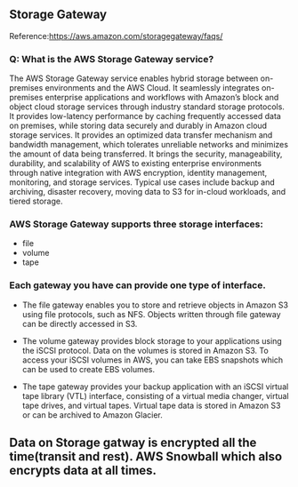 ## Storage Gateway
Reference:https://aws.amazon.com/storagegateway/faqs/



### Q: What is the AWS Storage Gateway service?

The AWS Storage Gateway service enables hybrid storage between on-premises environments and the AWS Cloud. It seamlessly integrates on-premises enterprise applications and workflows with Amazon’s block and object cloud storage services through industry standard storage protocols. It provides low-latency performance by caching frequently accessed data on premises, while storing data securely and durably in Amazon cloud storage services. It provides an optimized data transfer mechanism and bandwidth management, which tolerates unreliable networks and minimizes the amount of data being transferred. It brings the security, manageability, durability, and scalability of AWS to existing enterprise environments through native integration with AWS encryption, identity management, monitoring, and storage services. Typical use cases include backup and archiving, disaster recovery, moving data to S3 for in-cloud workloads, and tiered storage.

### AWS Storage Gateway supports three storage interfaces:
- file
- volume
- tape

### Each gateway you have can provide one type of interface.

- The file gateway enables you to store and retrieve objects in Amazon S3 using file protocols, such as NFS. Objects written through file gateway can be directly accessed in S3.

- The volume gateway provides block storage to your applications using the iSCSI protocol. Data on the volumes is stored in Amazon S3. To access your iSCSI volumes in AWS, you can take EBS snapshots which can be used to create EBS volumes.

- The tape gateway provides your backup application with an iSCSI virtual tape library (VTL) interface, consisting of a virtual media changer, virtual tape drives, and virtual tapes. Virtual tape data is stored in Amazon S3 or can be archived to Amazon Glacier.


## Data on Storage gatway is encrypted all the time(transit and rest). AWS Snowball which also encrypts data at all times.
